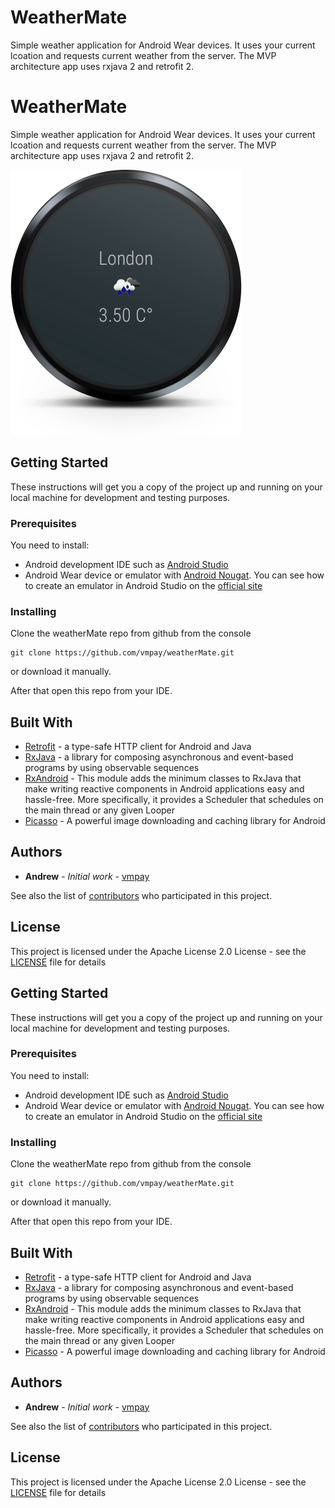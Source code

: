 # WeatherMate
Simple weather application for Android Wear devices. It uses your current lcoation and requests current weather from the server.
The MVP architecture app uses rxjava 2 and retrofit 2.

# WeatherMate
Simple weather application for Android Wear devices. It uses your current lcoation and requests current weather from the server.
The MVP architecture app uses rxjava 2 and retrofit 2.

![alt text](https://github.com/vmpay/weatherMate/blob/master/screenshots/main_screen.png)

## Getting Started

These instructions will get you a copy of the project up and running on your local machine for development and testing purposes.

### Prerequisites

You need to install:

* Android development IDE such as [Android Studio](https://developer.android.com/studio/index.html)
* Android Wear device or emulator with [Android Nougat](https://developer.android.com/about/versions/nougat/index.html). You can see  how to create an emulator in Android Studio on the [official site](https://developer.android.com/studio/run/managing-avds.html)

### Installing

Clone the weatherMate repo from github from the console

```
git clone https://github.com/vmpay/weatherMate.git
```

or download it manually.

After that open this repo from your IDE.

## Built With

* [Retrofit](http://square.github.io/retrofit/) - a type-safe HTTP client for Android and Java
* [RxJava](https://github.com/ReactiveX/RxJava) - a library for composing asynchronous and event-based programs by using observable sequences
* [RxAndroid](https://github.com/ReactiveX/RxAndroid) - This module adds the minimum classes to RxJava that make writing reactive components in Android applications easy and hassle-free. More specifically, it provides a Scheduler that schedules on the main thread or any given Looper
* [Picasso](http://square.github.io/picasso/) - A powerful image downloading and caching library for Android

## Authors

* **Andrew** - *Initial work* - [vmpay](https://github.com/vmpay)

See also the list of [contributors](https://github.com/vmpay/weatherMate/graphs/contributors) who participated in this project.

## License

This project is licensed under the Apache License 2.0 License - see the [LICENSE](LICENSE) file for details

## Getting Started

These instructions will get you a copy of the project up and running on your local machine for development and testing purposes.

### Prerequisites

You need to install:

* Android development IDE such as [Android Studio](https://developer.android.com/studio/index.html)
* Android Wear device or emulator with [Android Nougat](https://developer.android.com/about/versions/nougat/index.html). You can see  how to create an emulator in Android Studio on the [official site](https://developer.android.com/studio/run/managing-avds.html)

### Installing

Clone the weatherMate repo from github from the console

```
git clone https://github.com/vmpay/weatherMate.git
```

or download it manually.

After that open this repo from your IDE.

## Built With

* [Retrofit](http://square.github.io/retrofit/) - a type-safe HTTP client for Android and Java
* [RxJava](https://github.com/ReactiveX/RxJava) - a library for composing asynchronous and event-based programs by using observable sequences
* [RxAndroid](https://github.com/ReactiveX/RxAndroid) - This module adds the minimum classes to RxJava that make writing reactive components in Android applications easy and hassle-free. More specifically, it provides a Scheduler that schedules on the main thread or any given Looper
* [Picasso](http://square.github.io/picasso/) - A powerful image downloading and caching library for Android

## Authors

* **Andrew** - *Initial work* - [vmpay](https://github.com/vmpay)

See also the list of [contributors](https://github.com/vmpay/weatherMate/graphs/contributors) who participated in this project.

## License

This project is licensed under the Apache License 2.0 License - see the [LICENSE](LICENSE) file for details
